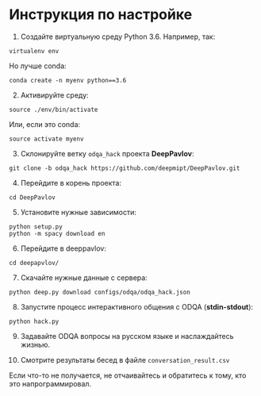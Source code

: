# Инструкция по настройке

1. Создайте виртуальную среду Python 3.6. Например, так:
```
virtualenv env
```
Но лучше conda:
```
conda create -n myenv python==3.6
```
2. Активируйте среду:
```
source ./env/bin/activate
```
Или, если это conda:
```
source activate myenv
```
3. Склонируйте ветку `odqa_hack` проекта **DeepPavlov**:
```
git clone -b odqa_hack https://github.com/deepmipt/DeepPavlov.git
```
4. Перейдите в корень проекта:
```
cd DeepPavlov
```
5. Установите нужные зависимости:
```
python setup.py
python -m spacy download en
```
6. Перейдите в deeppavlov:
```
cd deepapvlov/
```
7. Скачайте нужные данные с сервера:
```
python deep.py download configs/odqa/odqa_hack.json
```
8. Запустите процесс интерактивного общения c ODQA (**stdin-stdout**):
```
python hack.py
```
9. Задавайте ODQA вопросы на русском языке и наслаждайтесь жизнью.

10. Смотрите результаты бесед в файле `conversation_result.csv`

Если что-то не получается, не отчаивайтесь и обратитесь к тому, кто это напрограммировал.